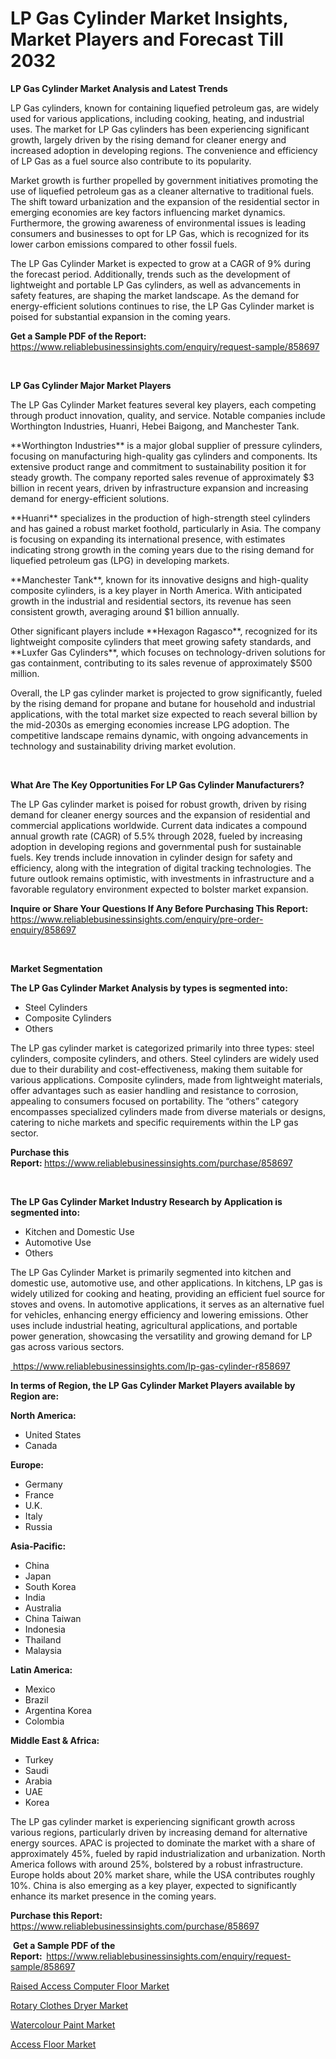 <p><h1>LP Gas Cylinder Market Insights, Market Players and Forecast Till 2032</h1></p><p><strong>LP Gas Cylinder Market Analysis and Latest Trends</strong></p>
<p><p>LP Gas cylinders, known for containing liquefied petroleum gas, are widely used for various applications, including cooking, heating, and industrial uses. The market for LP Gas cylinders has been experiencing significant growth, largely driven by the rising demand for cleaner energy and increased adoption in developing regions. The convenience and efficiency of LP Gas as a fuel source also contribute to its popularity.</p><p>Market growth is further propelled by government initiatives promoting the use of liquefied petroleum gas as a cleaner alternative to traditional fuels. The shift toward urbanization and the expansion of the residential sector in emerging economies are key factors influencing market dynamics. Furthermore, the growing awareness of environmental issues is leading consumers and businesses to opt for LP Gas, which is recognized for its lower carbon emissions compared to other fossil fuels.</p><p>The LP Gas Cylinder Market is expected to grow at a CAGR of 9% during the forecast period. Additionally, trends such as the development of lightweight and portable LP Gas cylinders, as well as advancements in safety features, are shaping the market landscape. As the demand for energy-efficient solutions continues to rise, the LP Gas Cylinder market is poised for substantial expansion in the coming years.</p></p>
<p><strong>Get a Sample PDF of the Report:&nbsp;</strong> <a href="https://www.reliablebusinessinsights.com/enquiry/request-sample/858697?utm_campaign=84&utm_medium=2&utm_source=Github&utm_content=ia&utm_term=05022025&utm_id=lp-gas-cylinder">https://www.reliablebusinessinsights.com/enquiry/request-sample/858697</a></p>
<p>&nbsp;</p>
<p><strong>LP Gas Cylinder Major Market Players</strong></p>
<p><p>The LP Gas Cylinder Market features several key players, each competing through product innovation, quality, and service. Notable companies include Worthington Industries, Huanri, Hebei Baigong, and Manchester Tank. </p><p>**Worthington Industries** is a major global supplier of pressure cylinders, focusing on manufacturing high-quality gas cylinders and components. Its extensive product range and commitment to sustainability position it for steady growth. The company reported sales revenue of approximately $3 billion in recent years, driven by infrastructure expansion and increasing demand for energy-efficient solutions.</p><p>**Huanri** specializes in the production of high-strength steel cylinders and has gained a robust market foothold, particularly in Asia. The company is focusing on expanding its international presence, with estimates indicating strong growth in the coming years due to the rising demand for liquefied petroleum gas (LPG) in developing markets.</p><p>**Manchester Tank**, known for its innovative designs and high-quality composite cylinders, is a key player in North America. With anticipated growth in the industrial and residential sectors, its revenue has seen consistent growth, averaging around $1 billion annually.</p><p>Other significant players include **Hexagon Ragasco**, recognized for its lightweight composite cylinders that meet growing safety standards, and **Luxfer Gas Cylinders**, which focuses on technology-driven solutions for gas containment, contributing to its sales revenue of approximately $500 million.</p><p>Overall, the LP gas cylinder market is projected to grow significantly, fueled by the rising demand for propane and butane for household and industrial applications, with the total market size expected to reach several billion by the mid-2030s as emerging economies increase LPG adoption. The competitive landscape remains dynamic, with ongoing advancements in technology and sustainability driving market evolution.</p></p>
<p>&nbsp;</p>
<p><strong>What Are The Key Opportunities For LP Gas Cylinder Manufacturers?</strong></p>
<p><p>The LP Gas cylinder market is poised for robust growth, driven by rising demand for cleaner energy sources and the expansion of residential and commercial applications worldwide. Current data indicates a compound annual growth rate (CAGR) of 5.5% through 2028, fueled by increasing adoption in developing regions and governmental push for sustainable fuels. Key trends include innovation in cylinder design for safety and efficiency, along with the integration of digital tracking technologies. The future outlook remains optimistic, with investments in infrastructure and a favorable regulatory environment expected to bolster market expansion.</p></p>
<p><strong>Inquire or Share Your Questions If Any Before Purchasing This Report:</strong> <a href="https://www.reliablebusinessinsights.com/enquiry/pre-order-enquiry/858697?utm_campaign=84&utm_medium=2&utm_source=Github&utm_content=ia&utm_term=05022025&utm_id=lp-gas-cylinder">https://www.reliablebusinessinsights.com/enquiry/pre-order-enquiry/858697</a></p>
<p>&nbsp;</p>
<p><strong>Market Segmentation</strong></p>
<p><strong>The LP Gas Cylinder Market Analysis by types is segmented into:</strong></p>
<p><ul><li>Steel Cylinders</li><li>Composite Cylinders</li><li>Others</li></ul></p>
<p><p>The LP gas cylinder market is categorized primarily into three types: steel cylinders, composite cylinders, and others. Steel cylinders are widely used due to their durability and cost-effectiveness, making them suitable for various applications. Composite cylinders, made from lightweight materials, offer advantages such as easier handling and resistance to corrosion, appealing to consumers focused on portability. The “others” category encompasses specialized cylinders made from diverse materials or designs, catering to niche markets and specific requirements within the LP gas sector.</p></p>
<p><strong>Purchase this Report:&nbsp;</strong><a href="https://www.reliablebusinessinsights.com/purchase/858697?utm_campaign=84&utm_medium=2&utm_source=Github&utm_content=ia&utm_term=05022025&utm_id=lp-gas-cylinder">https://www.reliablebusinessinsights.com/purchase/858697</a></p>
<p>&nbsp;</p>
<p><strong>The LP Gas Cylinder Market Industry Research by Application is segmented into:</strong></p>
<p><ul><li>Kitchen and Domestic Use</li><li>Automotive Use</li><li>Others</li></ul></p>
<p><p>The LP Gas Cylinder Market is primarily segmented into kitchen and domestic use, automotive use, and other applications. In kitchens, LP gas is widely utilized for cooking and heating, providing an efficient fuel source for stoves and ovens. In automotive applications, it serves as an alternative fuel for vehicles, enhancing energy efficiency and lowering emissions. Other uses include industrial heating, agricultural applications, and portable power generation, showcasing the versatility and growing demand for LP gas across various sectors.</p></p>
<p><a href="https://www.reliablebusinessinsights.com/lp-gas-cylinder-r858697?utm_campaign=84&utm_medium=2&utm_source=Github&utm_content=ia&utm_term=05022025&utm_id=lp-gas-cylinder">&nbsp;https://www.reliablebusinessinsights.com/lp-gas-cylinder-r858697</a></p>
<p><strong>In terms of Region, the LP Gas Cylinder Market Players available by Region are:</strong></p>
<p>
    <p> <strong> North America: </strong>
        <ul>
            <li>United States</li>
            <li>Canada</li>
        </ul>
        </p> 
    <p> <strong> Europe: </strong>
        <ul>
            <li>Germany</li>
            <li>France</li>
            <li>U.K.</li>
            <li>Italy</li>
            <li>Russia</li>
        </ul>
        </p> 
    <p> <strong> Asia-Pacific: </strong>
        <ul>
            <li>China</li>
            <li>Japan</li>
            <li>South Korea</li>
            <li>India</li>
            <li>Australia</li>
            <li>China Taiwan</li>
            <li>Indonesia</li>
            <li>Thailand</li>
            <li>Malaysia</li>
        </ul>
        </p> 
    <p> <strong> Latin America: </strong>
        <ul>
            <li>Mexico</li>
            <li>Brazil</li>
            <li>Argentina Korea</li>
            <li>Colombia</li>
        </ul>
        </p> 
    <p> <strong> Middle East & Africa: </strong>
        <ul>
            <li>Turkey</li>
            <li>Saudi</li>
            <li>Arabia</li>
            <li>UAE</li>
            <li>Korea</li>
        </ul>
    </p>
    </p>
<p><p>The LP gas cylinder market is experiencing significant growth across various regions, particularly driven by increasing demand for alternative energy sources. APAC is projected to dominate the market with a share of approximately 45%, fueled by rapid industrialization and urbanization. North America follows with around 25%, bolstered by a robust infrastructure. Europe holds about 20% market share, while the USA contributes roughly 10%. China is also emerging as a key player, expected to significantly enhance its market presence in the coming years.</p></p>
<p><strong>Purchase this Report: </strong><a href="https://www.reliablebusinessinsights.com/purchase/858697?utm_campaign=84&utm_medium=2&utm_source=Github&utm_content=ia&utm_term=05022025&utm_id=lp-gas-cylinder">https://www.reliablebusinessinsights.com/purchase/858697</a></p>
<p>&nbsp;<strong>Get a Sample PDF of the Report:&nbsp;&nbsp;</strong><a href="https://www.reliablebusinessinsights.com/enquiry/request-sample/858697?utm_campaign=84&utm_medium=2&utm_source=Github&utm_content=ia&utm_term=05022025&utm_id=lp-gas-cylinder">https://www.reliablebusinessinsights.com/enquiry/request-sample/858697</a></p>
<p><strong></strong></p>
<p><p><a href="https://github.com/beroxiluwaya/Market-Research-Report-List-1/blob/main/raised-access-computer-floor-market.md?utm_campaign=84&utm_medium=2&utm_source=Github&utm_content=ia&utm_term=05022025&utm_id=lp-gas-cylinder">Raised Access Computer Floor Market</a></p><p><a href="https://github.com/meuskocov/Market-Research-Report-List-1/blob/main/rotary-clothes-dryer-market.md?utm_campaign=84&utm_medium=2&utm_source=Github&utm_content=ia&utm_term=05022025&utm_id=lp-gas-cylinder">Rotary Clothes Dryer Market</a></p><p><a href="https://github.com/binnazcassam/Market-Research-Report-List-1/blob/main/watercolour-paint-market.md?utm_campaign=84&utm_medium=2&utm_source=Github&utm_content=ia&utm_term=05022025&utm_id=lp-gas-cylinder">Watercolour Paint Market</a></p><p><a href="https://github.com/genayziben/Market-Research-Report-List-1/blob/main/access-floor-market.md?utm_campaign=84&utm_medium=2&utm_source=Github&utm_content=ia&utm_term=05022025&utm_id=lp-gas-cylinder">Access Floor Market</a></p></p>